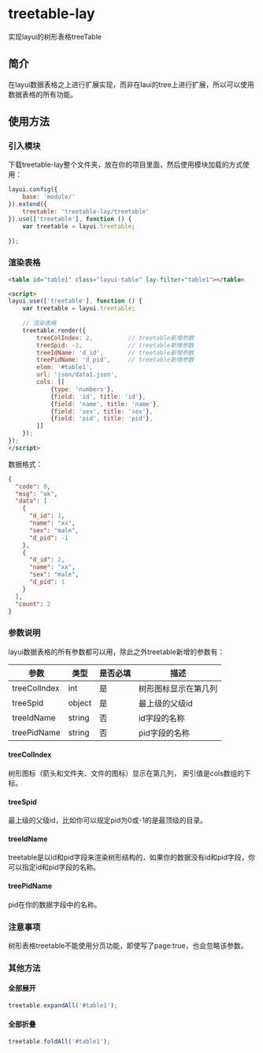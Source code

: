 # treetable-lay
实现layui的树形表格treeTable

## 简介
在layui数据表格之上进行扩展实现，而非在laui的tree上进行扩展，所以可以使用数据表格的所有功能。

## 使用方法

### 引入模块
下载treetable-lay整个文件夹，放在你的项目里面，然后使用模块加载的方式使用：
```javascript
layui.config({
    base: 'module/'
}).extend({
    treetable: 'treetable-lay/treetable'
}).use(['treetable'], function () {
    var treetable = layui.treetable;
    
});
```

### 渲染表格
```html
<table id="table1" class="layui-table" lay-filter="table1"></table>

<script>
layui.use(['treetable'], function () {
    var treetable = layui.treetable;
    
    // 渲染表格
    treetable.render({
        treeColIndex: 2,          // treetable新增参数
        treeSpid: -1,             // treetable新增参数
        treeIdName: 'd_id',       // treetable新增参数
        treePidName: 'd_pid',     // treetable新增参数
        elem: '#table1',
        url: 'json/data1.json',
        cols: [[
            {type: 'numbers'},
            {field: 'id', title: 'id'},
            {field: 'name', title: 'name'},
            {field: 'sex', title: 'sex'},
            {field: 'pid', title: 'pid'},
        ]]
    });
});
</script>

```
数据格式：
```json
{
  "code": 0,
  "msg": "ok",
  "data": [
    {
      "d_id": 1,
      "name": "xx",
      "sex": "male",
      "d_pid": -1
    },
    {
      "d_id": 2,
      "name": "xx",
      "sex": "male",
      "d_pid": 1
    }
  ],
  "count": 2
}
```

### 参数说明
layui数据表格的所有参数都可以用，除此之外treetable新增的参数有：

 参数 | 类型 | 是否必填 | 描述 |
 --- | --- | --- | ---
 treeColIndex | int | 是 | 树形图标显示在第几列
 treeSpid | object | 是 | 最上级的父级id
 treeIdName | string | 否 | id字段的名称
 treePidName | string | 否 | pid字段的名称
 
#### treeColIndex
树形图标（箭头和文件夹、文件的图标）显示在第几列， 索引值是cols数组的下标。

#### treeSpid

最上级的父级id，比如你可以规定pid为0或-1的是最顶级的目录。
 
#### treeIdName
treetable是以id和pid字段来渲染树形结构的，如果你的数据没有id和pid字段，你可以指定id和pid字段的名称。

#### treePidName
pid在你的数据字段中的名称。


### 注意事项
树形表格treetable不能使用分页功能，即使写了page:true，也会忽略该参数。

### 其他方法

#### 全部展开
```javascript
treetable.expandAll('#table1');
```
 
 #### 全部折叠
 ```javascript
treetable.foldAll('#table1');
```